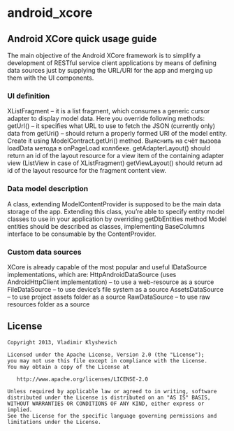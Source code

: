 android_xcore
=============

## Android XCore quick usage guide

The main objective of the Android XCore framework is to simplify a development of RESTful service client applications by means of defining data sources just by supplying the URL/URI for the app and merging up them with the UI components.

### UI definition

XListFragment – it is a list fragment, which consumes a generic cursor adapter to display model data. Here you override following methods:
getUrl() – it specifies what URL to use to fetch the JSON (currently only) data from
getUri() – should return a properly formed URI of the model entity. Create it using ModelContract.getUri() method.
Выяснить на счёт вызова loadData метода в onPageLoad коллбеке.
getAdapterLayout() should return an id of the layout resource for a view item of the containing adapter view (ListView in case of XListFragment)
getViewLayout() should return ad id of the layout resource for the fragment content view.

### Data model description

A class, extending ModelContentProvider is supposed to be the main data storage of the app. Extending this class, you’re able to specify entity model classes to use in your application by overriding getDbEntities method
Model entities should be described as classes, implementing BaseColumns interface to be consumable by the ContentProvider.

### Custom data sources

XCore is already capable of the most popular and useful IDataSource implementations, which are: 
HttpAndroidDataSource (uses AndroidHttpClient implementation) – to use a web-resource as a source
FileDataSource – to use device’s file system as a source
AssetsDataSource – to use project assets folder as a source
RawDataSource – to use raw resources folder as a source


## License

    Copyright 2013, Vladimir Klyshevich

    Licensed under the Apache License, Version 2.0 (the "License");
    you may not use this file except in compliance with the License.
    You may obtain a copy of the License at

       http://www.apache.org/licenses/LICENSE-2.0

    Unless required by applicable law or agreed to in writing, software
    distributed under the License is distributed on an "AS IS" BASIS,
    WITHOUT WARRANTIES OR CONDITIONS OF ANY KIND, either express or implied.
    See the License for the specific language governing permissions and
    limitations under the License.
